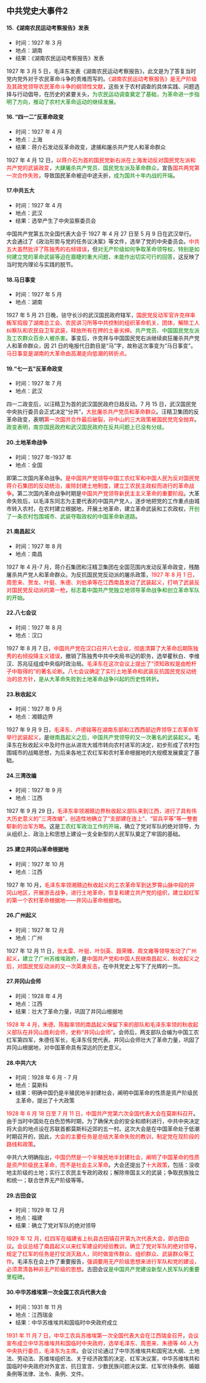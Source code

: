 ## 中共党史大事件2

#### 15.《湖南农民运动考察报告》发表

- 时间：1927 年 3 月
- 地点：湖南
- 结果：《湖南农民运动考察报告》发表

1927 年 3 月 5 日，毛泽东发表《湖南农民运动考察报告》，此文是为了答复当时党内党外对于农民革命斗争的责难而写的。<span style="color:red">《湖南农民运动考察报告》是无产阶级及其政党领导农民革命斗争的纲领性文献</span>，这些关于农村调查的具体实践、问题选择与行动倡导，在历史的紧要关头，<span style="color:green">为农民运动调查奠定了基础，为革命进一步指明了方向，推动了农村大革命运动的继续发展。</span>

#### 16. “四一二”反革命政变

- 时间：1927 年 4 月
- 地点：上海
- 结果：蒋介石发动反革命政变，逮捕和屠杀共产党人和革命群众

1927 年 4 月 12 日，<span style="color:red">以蒋介石为首的国民党新右派在上海发动反对国民党左派和共产党的武装政变</span>，<span style="color:green">大肆屠杀共产党员、国民党左派及革命群众</span>，宣告<span style="color:red">国共两党第一次合作失败</span>，导致国民革命被迫中途夭折，<span style="color:green">成为国共十年内战的开端</span>。

#### 17.中共五大

- 时间：1927 年 4 月
- 地点：武汉
- 结果：选举产生了中央监察委员会

中国共产党第五次全国代表大会于 1927 年 4 月 27 日至 5 月 9 日在武汉举行。大会通过了《政治形势与党的任务议决案》等文件，选举了党的中央委员会。<span style="color:red">中共五大虽然批评了陈独秀的右倾错误</span>，但<span style="color:green">对无产阶级如何争取革命领导权，特别是如何建立党的革命武装等迫在眉睫的重大问题，未能作出切实可行的回答</span>，这反映了当时党内理论与实践的脱节。

#### 18.马日事变

- 时间：1927 年 5 月
- 地点：湖南

1927 年 5 月 21 日晚，驻守长沙的武汉国民政府辖军，<span style="color:red">国民党反动军官许克祥率叛军捣毁了湖南总工会、农民讲习所等中共控制的组织革命机关、团体，解除工人纠察队和农民自卫军武装，释放所有在押的土豪劣绅。</span><span style="color:green">共产党员、中国国民党左派及工农群众百余人被杀害</span>。事变后，许克祥与中国国民党右派继续疯狂屠杀共产党人和革命群众，因 21 日的电报代日韵目是“马”字，故称这次事变为“马日事变”。<span style="color:red">马日事变是湖南的大革命由高潮走向低潮的转折点。</span>

#### 19.“七一五”反革命政变

- 时间：1927 年 7 月
- 地点：武汉

四一二政变后，以汪精卫为首的武汉国民政府日趋反动。7 月 15 日，武汉国民党中央执行委员会正式决定“分共”，<span style="color:red">大批屠杀共产党员和革命群众</span>。汪精卫集团的反革命政变，表明<span style="color:red">第一次国共合作最后破裂，孙中山的三大政策被国民党完全抛弃</span>。<span style="color:green">政变表明，南京国民政府和武汉国民政府在反共问题上已没有分歧。</span>

#### 20.土地革命战争

- 时间：1927 年-1937 年
- 地点：全国

即第二次国内革命战争。<span style="color:red">是中国共产党领导中国工农红军和中国人民为反对国民党蒋介石集团的反动统治，废除封建土地制度，建立工农民主政权而进行的革命战争</span>。第二次国内革命战争时期是<span style="color:red">中国共产党领导新民主主义革命的重要阶段</span>。大革命失败后，以毛泽东同志为主要代表的中国共产党人，逐步地把党的工作重点由城市转入农村，在农村建立根据地，开展土地革命，建立革命武装和工农政权，<span style="color:green">开创了一条农村包围城市、武装夺取政权的中国革命新道路</span>。

#### 21.南昌起义

- 时间：1927 年 8 月
- 地点：南昌

1927 年 4 月-7 月，蒋介石集团和汪精卫集团在全国范围内发动反革命政变，残酷屠杀共产党人和革命群众。为反抗国民党反动派的屠杀政策，<span style="color:red">1927 年 8 月 1 日，周恩来、贺龙、叶挺、朱德、刘伯承等在江西南昌发动了武装起义，打响了武装反对国民党反动派的第一枪</span>，<span style="color:green">标志着中国共产党独立地领导革命战争和创立革命军队的开始</span>。

#### 22.八七会议

- 时间：1927 年 8 月
- 地点：汉口

1927 年 8 月 7 日，<span style="color:red">中国共产党在汉口召开八七会议，彻底清算了大革命后期陈独秀的右倾投降主义错误</span>，撤销了陈独秀中共中央局书记的职务，选举瞿秋白、李维汉、苏兆征组成中央临时政治局。<span style="color:red">毛泽东在这次会议上提出了“须知政权是由枪杆子中取得的”的著名论断</span>。<span style="color:red">八七会议确定了实行土地革命和武装反抗国民党反动统治的总方针</span>，<span style="color:green">是从大革命失败到土地革命战争兴起的历史性转折</span>。

#### 23.秋收起义

- 时间：1927 年 9 月
- 地点：湘赣边界

1927 年 9 月 9 日，<span style="color:red">毛泽东、卢德铭等在湖南东部和江西西部边界领导工农革命军举行武装起义</span>，是<span style="color:green">继南昌起义之后，中国共产党领导的又一次著名的武装起义</span>。毛泽东在秋收起义中及时作出从进攻大城市转向农村进军的决定，初步形成了农村包围城市的战略思想，为后来各地工农红军和农村革命根据地的大规模发展奠定了基础。

#### 24.三湾改编

- 时间：1927 年 9 月
- 地点：江西

1927 年 9 月 29 日，<span style="color:red">毛泽东率领湘赣边界秋收起义部队来到江西，进行了具有伟大历史意义的”三湾改编”，创造性地确立了“支部建在连上”、“官兵平等”等一整套崭新的治军方略</span>。这是<span style="color:green">工农红军政治工作的开端</span>，确立了党对军队的绝对领导，为从组织上、政治上和思想上建设一支全新型的人民军队奠定了牢固的基础。

#### 25.建立井冈山革命根据地

- 时间：1927 年 10 月
- 地点：江西

1927 年 10 月，<span style="color:red">毛泽东率领湘赣边秋收起义的工农革命军到达罗霄山脉中段的井冈山地区，开展游击战争，进行土地革命，恢复和建立共产党的组织，建立起红军的第一个农村革命根据地——井冈山革命根据地</span>。

#### 26.广州起义

- 时间：1927 年 12 月
- 地点：广州

1927 年 12 月 11 日，<span style="color:red">张太雷、叶挺、叶剑英、聂荣臻、周文雍等领导发动了广州起义</span>，<span style="color:green">建立了广州苏维埃政府</span>，是<span style="color:red">中国共产党和中国人民继南昌起义、秋收起义之后，对国民党反动派的又一次英勇反击</span>，在中共党史上写下了光辉的一页。

#### 27.井冈山会师

- 时间：1928 年 4 月
- 地点：江西
- 结果：壮大了革命力量，巩固了井冈山根据地

<span style="color:red">1928 年 4 月，朱德、陈毅率领的南昌起义保留下来的部队和毛泽东率领的秋收起义部队在井冈山胜利会师，史称“井冈山会师”</span>。会师后，两支部队合编为中国工农红军第四军，朱德任军长，毛泽东任党代表。井冈山会师壮大了革命力量，巩固了井冈山根据地，对中国革命具有深远的历史意义。

#### 28.中共六大

- 时间：1928 年 6 月 - 7 月
- 地点：莫斯科
- 结果：明确中国仍是半殖民地半封建社会，阐明中国革命的性质是资产阶级民主革命，提出了十大政策

<span style="color:red">1928 年 6 月 18 日至 7 月 11 日，中国共产党第六次全国代表大会在莫斯科召开</span>。由于当时中国处在白色恐怖时期，为了确保大会的安全和顺利进行，中共中央决定将大会的地点设在苏联首都莫斯科近郊的五一村。这次大会是在中国革命处于低潮时期召开的，因此，<span style="color:red">大会的主要任务是总结大革命失败的教训，制定党在现阶段的路线和政策</span>。

中共六大明确指出，<span style="color:red">中国仍然是一个半殖民地半封建社会，阐明了中国革命的性质是资产阶级民主革命，而不是社会主义革命</span>。大会还提出了<span style="color:red">十大政策</span>，包括：没收地主阶级的土地；实行工农民主专政的政权；解除帝国主义的武装；争取民族独立和统一；联合世界无产阶级等等。

#### 29.古田会议

- 时间：1929 年 12 月
- 地点：福建
- 结果：确立了党对军队的绝对领导

<span style="color:red">1929 年 12 月，红四军在福建省上杭县古田镇召开第九次代表大会，即古田会议</span>。<span style="color:red">会议总结了南昌起义以来红军建设的经验教训，确立了党对军队的绝对领导，规定了红军的任务是打仗消灭敌人，同时做宣传群众、组织群众、武装群众等工作</span>。毛泽东在会上作了重要报告，<span style="color:red">强调要用无产阶级思想来进行军队和党的建设，必须肃清各种非无产阶级的思想</span>。古田会议<span style="color:green">是中国共产党建设新型人民军队的重要里程碑</span>。

#### 30.中华苏维埃第一次全国工农兵代表大会

- 时间：1931 年 11 月
- 地点：江西瑞金
- 结果：中华苏维埃共和国临时中央政府成立

<span style="color:red">1931 年 11 月 7 日，中华工农兵苏维埃第一次全国代表大会在江西瑞金召开</span>，<span style="color:red">会议宣布成立中华苏维埃共和国临时中央政府，选举毛泽东、周恩来、朱德等 46 人为中央执行委员，毛泽东为主席</span>。会议讨论通过了中华苏维埃共和国宪法大纲、土地法、劳动法、苏维埃组织法、关于经济政策的决定、红军决议案，中华苏维埃共和国临时中央政府对外宣言、抗日宣言、少数民族问题决议案、红军优待条例、婚姻条例等法律、法令、条例、文件。
